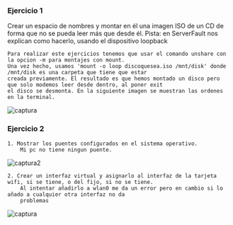 ### Ejercicio 1

Crear un espacio de nombres y montar en él una imagen ISO de un CD de forma que no se pueda leer más que desde él. Pista: en ServerFault nos explican como hacerlo, usando el dispositivo loopback

	Para realizar este ejercicios tenemos que usar el comando unshare con la opcion -m para montajes con mount.
	Una vez hecho, usamos 'mount -o loop discoquesea.iso /mnt/disk' donde /mnt/disk es una carpeta que tiene que estar 
	creada previamente. El resultado es que hemos montado un disco pero que solo modemos leer desde dentro, al poner exit
	el disco se desmonta. En la siguiente imagen se muestran las ordenes en la terminal.

![captura](https://dl.dropboxusercontent.com/u/17453375/loopMount.png)

### Ejercicio 2

	1. Mostrar los puentes configurados en el sistema operativo.
		Mi pc no tiene ningun puente.

![captura2](https://dl.dropboxusercontent.com/u/17453375/puentesvirtuales.png)

	2. Crear un interfaz virtual y asignarlo al interfaz de la tarjeta wifi, si se tiene, o del fijo, si no se tiene.
		Al intentar añadirlo a wlan0 me da un error pero en cambio si lo añado a cualquier otra interfaz no da
		problemas

![captura](https://dl.dropboxusercontent.com/u/17453375/puenteWlan0.png)